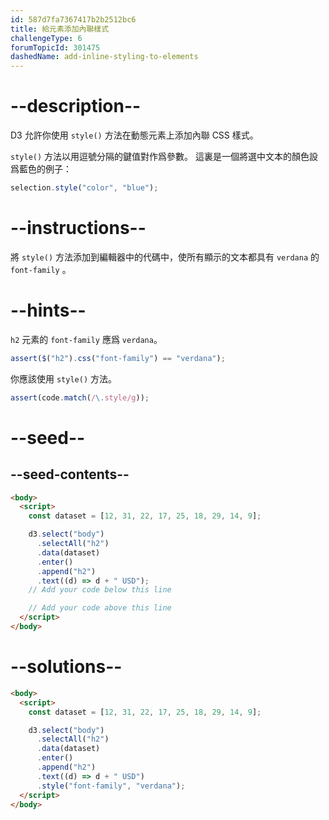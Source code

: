 ```yaml
---
id: 587d7fa7367417b2b2512bc6
title: 給元素添加內聯樣式
challengeType: 6
forumTopicId: 301475
dashedName: add-inline-styling-to-elements
---
```


# --description--

D3 允許你使用 `style()` 方法在動態元素上添加內聯 CSS 樣式。

`style()` 方法以用逗號分隔的鍵值對作爲參數。 這裏是一個將選中文本的顏色設爲藍色的例子：

```js
selection.style("color", "blue");
```

# --instructions--

將 `style()` 方法添加到編輯器中的代碼中，使所有顯示的文本都具有 `verdana` 的 `font-family` 。

# --hints--

`h2` 元素的 `font-family` 應爲 `verdana`。

```js
assert($("h2").css("font-family") == "verdana");
```

你應該使用 `style()` 方法。

```js
assert(code.match(/\.style/g));
```

# --seed--

## --seed-contents--

```html
<body>
  <script>
    const dataset = [12, 31, 22, 17, 25, 18, 29, 14, 9];

    d3.select("body")
      .selectAll("h2")
      .data(dataset)
      .enter()
      .append("h2")
      .text((d) => d + " USD");
    // Add your code below this line

    // Add your code above this line
  </script>
</body>
```

# --solutions--

```html
<body>
  <script>
    const dataset = [12, 31, 22, 17, 25, 18, 29, 14, 9];

    d3.select("body")
      .selectAll("h2")
      .data(dataset)
      .enter()
      .append("h2")
      .text((d) => d + " USD")
      .style("font-family", "verdana");
  </script>
</body>
```
